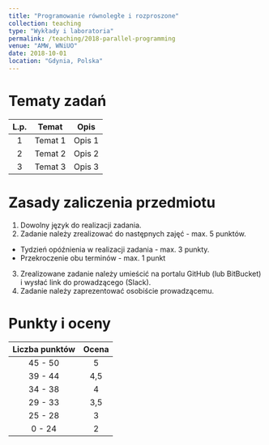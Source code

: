```yaml
---
title: "Programowanie równoległe i rozproszone"
collection: teaching
type: "Wykłady i laboratoria"
permalink: /teaching/2018-parallel-programming
venue: "AMW, WNiUO"
date: 2018-10-01
location: "Gdynia, Polska"
---
```


Tematy zadań
======

| L.p. |     Temat     	| Opis    |
| :---:|:-------------:	| :-----: |
|   1  | Temat 1	| Opis 1  |
|   2  | Temat 2        | Opis 2  |
|   3  | Temat 3        | Opis 3  |

Zasady zaliczenia przedmiotu
======

1. Dowolny język do realizacji zadania.
2. Zadanie należy zrealizować do następnych zajęć - max. 5 punktów.
  * Tydzień opóźnienia w realizacji zadania - max. 3 punkty.
  * Przekroczenie obu terminów - max. 1 punkt
3. Zrealizowane zadanie należy umieścić na portalu GitHub (lub BitBucket) i wysłać link do prowadzącego (Slack).
4. Zadanie należy zaprezentować osobiście prowadzącemu. 

Punkty i oceny
======

|    Liczba punktów    	| Ocena    |
|    :-------------:	| :-----:  |
|    45 - 50	        |     5    |
|    39 - 44	        |    4,5   |
|    34 - 38	        |     4    |
|    29 - 33	        |    3,5   |
|    25 - 28	        |     3    |
|     0 - 24	        |     2    |
